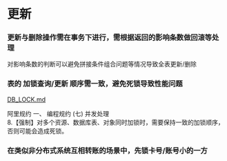 # 更新

### 更新与删除操作需在事务下进行，需根据返回的影响条数做回滚等处理

对影响条数的判断可以避免拼接条件组合问题等情况导致全表更新/删除


### 表的 加锁查询/更新 顺序需一致，避免死锁导致性能问题

[DB_LOCK.md](DB_LOCK.md)

阿里规约 一、 编程规约 (七) 并发处理\
8.【强制】对多个资源、数据库表、对象同时加锁时，需要保持一致的加锁顺序，否则可能会造成死锁。

### 在类似非分布式系统互相转账的场景中，先锁卡号/账号小的一方